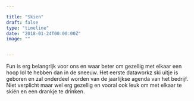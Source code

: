 ```yaml
---

title: "Skien"
draft: false
type: "timeline"
date: "2018-01-24T00:00:00Z"
image: ""


---
```


Fun is erg belangrijk voor ons en waar beter om gezellig met elkaar een hoop lol te hebben dan in de sneeuw. Het eerste dataworkz ski uitje is geboren en zal onderdeel worden van de jaarlijkse agenda van het bedrijf. Niet verplicht maar wel erg gezellig en vooral ook leuk om met elkaar te skiën en een drankje te drinken.
